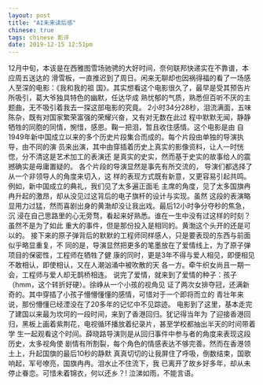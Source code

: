 ```yaml
---
layout: post
title: "AI未来读后感"
chinese: true
tags: chinese 影评
date: 2019-12-15 12:51pm
---
```

   12月中旬，本该是在西雅图雪场驰骋的大好时间，奈何联邦快递实在不靠谱，本应周五送达的
滑雪板，一直推迟到了周日。闲来无聊却也因祸得福的看了一场感人至深的电影：《我和我的祖
国》。其实想看这个电影很久了，最早是受其预告片所吸引，葛大爷独具特色的幽默，任达华成
熟忧郁的气质，熟悉但百听不厌的主题曲，无不吸引着我去一探这部电影的究竟。
    2小时34分28秒，泪流满面，五味陈杂，既有对国家繁荣富强的荣耀兴奋，又有对无数在此过
程中默默无闻，静静牺牲的同胞的同情，惋惜，感恩。鞠一把泪，暂且收住感情。这个电影是由
自1949年新中国成立以来的多个历史片段集合而成的。每个片段由单独的导演执导，由不同的演
员来出演，其中由穿插着历史上真实的影像资料，让人一时恍惚，分不清这是艺术加工的表演还
是真实的史实，然而基于史实的故事给人的震撼确实是毋庸置疑的。
   各个片段的导演显然是事先有所交流的， 导演们都选择了从一个非领导人的角度来切入，这
样的表现方式既有新意，又更容易引起共鸣。例如，新中国成立的典礼，我们见了太多遍正面毛
主席的角度，见了太多国旗冉冉升起的激昂，却从没见过这背后的电子旗杆的设计与实现。虽然
这段的表演略显用力过猛，然而喜剧出身的黄渤却没让我出戏。最后12小时争分夺秒的焦急，沉
浸在自己思路里的心无旁骛，看起来好熟悉。谁在一生中没有过这样的时刻？虽然不是为了如此
重大的事件，但是那份投入是相同的。黄渤这个头开的还是可以的。
   接下来的原子弹背后的默默的工程师同样感人，只是要表现的东西与前面似乎略显重复，不
同的是，导演显然把更多的笔墨放在了爱情线上，为了原子弹项目的保密性，工程师在牺牲了健
康的同时，更是3年不得与爱人相见，即便相见不敢相认，即使相认，又在人潮汹涌中被吹散的天
各一方。牵牛织女尚且一期一会，工程师与爱人却无鹊桥相连。
   说完了爱情，就来到了爱情的种子：孩子（hmm，这个转折好硬）。徐峥从一个小孩的视角见
证了两次女排夺冠，还满新奇的。其中穿插了小孩子懵懵懂懂的感情，可惜对于一个即将而立的
青壮年来说，那份懵懂已经湮没在了20多年的记忆中不见踪迹。
   电影到了这里，基本走完了建国以来最为坎坷的一段时间，来到了香港回归。犹记得当年为
了迎接香港回归，黑板上画着紫荆花，电视循环播放着纪录片，甚至学校都抽出半天的时间带着学
生一起观看这个时间。薛晓路导演则是从回归事件中参与者的角度来表现这段历史，太多视角使
剧情有所割裂，每个角色的情感表达不够完善。然而在香港领土上，升起国旗的最后10秒的静默
真真切切的让我屏住了呼吸，倒数结束，国歌响起，军号嘹亮，国旗冉冉。泪水止不住流下，我
已离开了故乡好多年，却从未停止眷恋。可惜未着锦衣，何以还乡？!
   泣涕如雨，不能言语。
